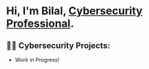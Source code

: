 <h1>Hi, I'm Bilal, <a href="https://www.linkedin.com/in/bilal-mohamed-a731b71a3/">Cybersecurity Professional</a>.

<h2>👨‍💻 Cybersecurity Projects:</h2>

- Work in Progress!
